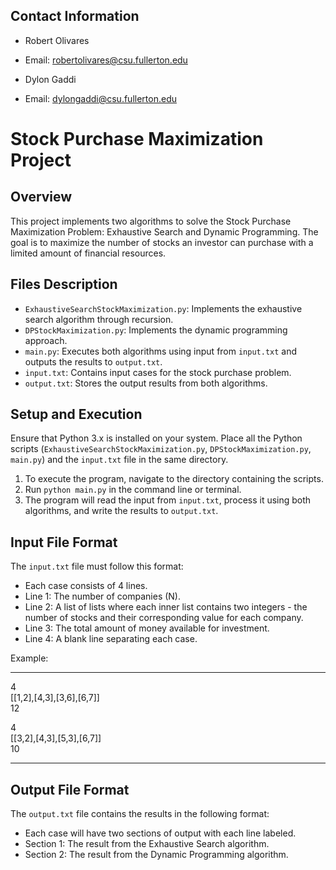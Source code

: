 ## Contact Information
- Robert Olivares
- Email: robertolivares@csu.fullerton.edu

- Dylon Gaddi
- Email: dylongaddi@csu.fullerton.edu

# Stock Purchase Maximization Project

## Overview
This project implements two algorithms to solve the Stock Purchase Maximization Problem: Exhaustive Search and Dynamic Programming. The goal is to maximize the number of stocks an investor can purchase with a limited amount of financial resources.

## Files Description
- `ExhaustiveSearchStockMaximization.py`: Implements the exhaustive search algorithm through recursion.
- `DPStockMaximization.py`: Implements the dynamic programming approach.
- `main.py`: Executes both algorithms using input from `input.txt` and outputs the results to `output.txt`.
- `input.txt`: Contains input cases for the stock purchase problem.
- `output.txt`: Stores the output results from both algorithms.

## Setup and Execution
Ensure that Python 3.x is installed on your system. Place all the Python scripts (`ExhaustiveSearchStockMaximization.py`, `DPStockMaximization.py`, `main.py`) and the `input.txt` file in the same directory.

1. To execute the program, navigate to the directory containing the scripts.
2. Run `python main.py` in the command line or terminal.
3. The program will read the input from `input.txt`, process it using both algorithms, and write the results to `output.txt`.

## Input File Format
The `input.txt` file must follow this format:
- Each case consists of 4 lines.
- Line 1: The number of companies (N).
- Line 2: A list of lists where each inner list contains two integers - the number of stocks and their corresponding value for each company.
- Line 3: The total amount of money available for investment.
- Line 4: A blank line separating each case.

Example:
_______________________________
4  
[[1,2],[4,3],[3,6],[6,7]]  
12  
  
4  
[[3,2],[4,3],[5,3],[6,7]]  
10
  
_______________________________

## Output File Format
The `output.txt` file contains the results in the following format:
- Each case will have two sections of output with each line labeled.
- Section 1: The result from the Exhaustive Search algorithm.
- Section 2: The result from the Dynamic Programming algorithm.



